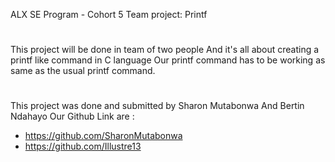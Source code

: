  ALX SE Program - Cohort 5
 Team project: Printf
#
 This project will be done in team of two people
 And it's all about creating a printf like command in C language
 Our printf command has to be working as same as the usual printf command.
#
 This project was done and submitted by Sharon Mutabonwa And Bertin Ndahayo
 Our Github Link are :
 - https://github.com/SharonMutabonwa
 - https://github.com/Illustre13
